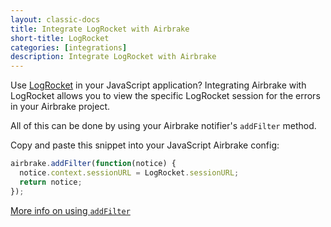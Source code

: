 ```yaml
---
layout: classic-docs
title: Integrate LogRocket with Airbrake
short-title: LogRocket
categories: [integrations]
description: Integrate LogRocket with Airbrake
---
```


Use [LogRocket](https://logrocket.com/) in your JavaScript application?
Integrating Airbrake with LogRocket allows you to view the specific LogRocket
session for the errors in your Airbrake project.

All of this can be done by using your Airbrake notifier's `addFilter`
method.

Copy and paste this snippet into your JavaScript Airbrake config:

```js
airbrake.addFilter(function(notice) {
  notice.context.sessionURL = LogRocket.sessionURL;
  return notice;
});
```
[More info on using `addFilter`](https://github.com/airbrake/airbrake-js/tree/master/packages/browser#filtering-errors)
